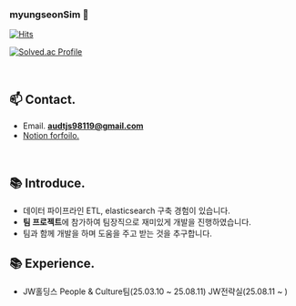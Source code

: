 ### myungseonSim 👋

[![Hits](https://hits.seeyoufarm.com/api/count/incr/badge.svg?url=https%3A%2F%2Fgithub.com%2FmyungseonSim&count_bg=%2379C83D&title_bg=%23555555&icon=&icon_color=%23E7E7E7&title=hits&edge_flat=false)](https://hits.seeyoufarm.com)

[![Solved.ac Profile](http://mazassumnida.wtf/api/v2/generate_badge?boj=audtjs981)](https://solved.ac/audtjs981/)

<br>

## 📫 **Contact.**

- Email.   **audtjs98119@gmail.com**
- [Notion forfoilo.](https://www.notion.so/102e2767549080719566d5f0ab950454)

<br>


## 📚 **Introduce.**

- 데이터 파이프라인 ETL, elasticsearch 구축 경험이 있습니다.
- **팀 프로젝트**에 참가하여 팀장직으로 재미있게 개발을 진행하였습니다.
- 팀과 함께 개발을 하며 도움을 주고 받는 것을 추구합니다.


## 📚 **Experience.**

 - JW홀딩스 
    People & Culture팀(25.03.10 ~ 25.08.11)
    JW전략실(25.08.11 ~ )

<br>
